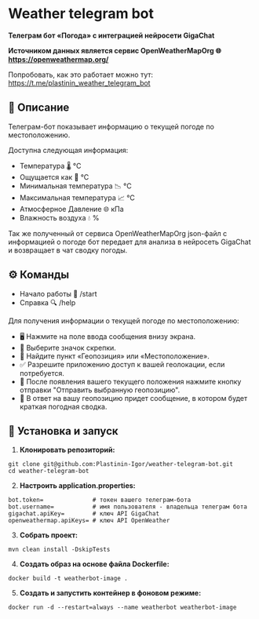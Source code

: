 # Weather telegram bot

<b>Телеграм бот «Погода» с интеграцией нейросети GigaChat

Источником данных является сервис OpenWeatherMapOrg 🌐 https://openweathermap.org/</b>

Попробовать, как это работает можно тут: https://t.me/plastinin_weather_telegram_bot

## 📖 Описание

Телеграм-бот показывает информацию о текущей погоде по местоположению. 

Доступна следующая информация:

- Температура 🌡️ °C
- Ощущается как 🤔 °C
- Минимальная температура 📉 °C
- Максимальная температура 📈️ °C
- Атмосферное Давление 🌐 кПа
- Влажность воздуха 💧 %

Так же полученный от сервиса OpenWeatherMapOrg json-файл с информацией о погоде бот передает для анализа в нейросеть 
GigaChat и возвращает в чат сводку погоды.

## ⚙️ Команды

- Начало работы 🚀 /start
- Справка 🔍 /help

Для получения информации о текущей погоде по местоположению:

- 🖥️ Нажмите на поле ввода сообщения внизу экрана.
- 📎 Выберите значок скрепки.
- 📍 Найдите пункт «Геопозиция» или «Местоположение».
- ✅ Разрешите приложению доступ к вашей геолокации, если потребуется.
- 🚀 После появления вашего текущего положения нажмите кнопку отправки "Отправить выбранную геопозицию".
- 📝 В ответ на вашу геопозицию придет сообщение, в котором будет краткая погодная сводка.

## 🚀 Установка и запуск
1. <b>Клонировать репозиторий:</b>
```
git clone git@github.com:Plastinin-Igor/weather-telegram-bot.git
cd weather-telegram-bot 
```
2. <b>Настроить application.properties:</b>
```
bot.token=              # токен вашего телеграм-бота
bot.username=           # имя пользователя - владельца телеграм бота
gigachat.apiKey=        # ключ API GigaChat
openweathermap.apiKeys= # ключ API OpenWeather 
```
3. <b>Собрать проект:</b>
```
mvn clean install -DskipTests
```
4. <b>Создать образ на основе файла Dockerfile:</b>
```
docker build -t weatherbot-image .
```
5. <b>Создать и запустить контейнер в фоновом режиме:</b>
```
docker run -d --restart=always --name weatherbot weatherbot-image
```